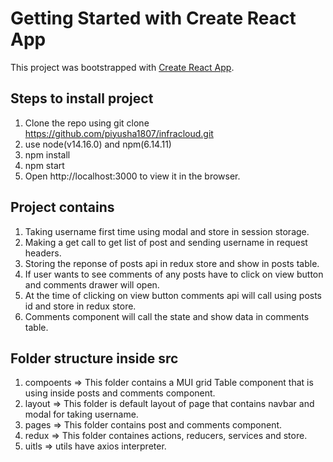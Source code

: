 # Getting Started with Create React App

This project was bootstrapped with [Create React App](https://github.com/facebook/create-react-app).

## Steps to install project

1. Clone the repo using git clone https://github.com/piyusha1807/infracloud.git
2. use node(v14.16.0) and npm(6.14.11)
3. npm install
4. npm start
5. Open http://localhost:3000 to view it in the browser.

## Project contains

1. Taking username first time using modal and store in session storage.
2. Making a get call to get list of post and sending username in request headers.
3. Storing the reponse of posts api in redux store and show in posts table.
4. If user wants to see comments of any posts have to click on view button and comments drawer will open.
5. At the time of clicking on view button comments api will call using posts id and store in redux store.
6. Comments component will call the state and show data in comments table.

## Folder structure inside src

1. compoents => This folder contains a MUI grid Table component that is using inside posts and comments component.
2. layout => This folder is default layout of page that contains navbar and modal for taking username.
3. pages => This folder contains post and comments component.
4. redux => This folder containes actions, reducers, services and store.
5. uitls => utils have axios interpreter.
